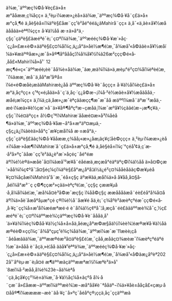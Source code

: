 ä¾æ¸¯äººæç¾©å·¥èç£ä»å±æ°ååææ¸ç¾åçç± ä¸²èµ·ï¼ææ»¿èå±ãä¾æ¸¯äººæç¾©å·¥å¨ç£ä»å±æ°çå¸¶é ä¸åè§èå±ï¼äºè§£åæ¨çç¹è²åé°ééä¿ãMahirå¨çç± ä¸å¯«ä¸ãè±å¥½æåãåå­ãä»èªªï¼çç± å·¥ä½åå æ·±ä»å°ä¸­ç§ç¯çäºè§£ãæ­éªé¯è¡¨ç¤ºï¼ä¾æ¸¯äººæééç¾©å·¥æ´»åç·´ç¿å»£æ±è©±ãäºè§£ç¤¾åï¼ç¸ä¿¡å°ä»åè½æ¶é¦æ¸¯å¾æå¹«å©ããè±å¥½æåï¼ä»¥æäº®åæ»¿æ¯å»å®¶åº­åååç¦ï¼å¾å¥½ï¼ã26æ­²ççç©é«å­¸åå£«Mahirï¼å»å¹´ 12 æç¶é«ç«¯äººæéè¡è­è¨åå¾è±åä¾æ¸¯ãæ¸æä¾ï¼ä»ä¸æèµ°é²ç¤¾åï¼èªè­é¦æ¸¯ï¼ãææ¸´æå¨ä¸åå°æ¹å®å±ï¼é«é©æåè¡æããMahiræè¿åå äººæç¾©å·¥è¨åççç± å·¥ä½åï¼èç£ä»å±æ°ä¸åçºçç± ç¹ªç«é¡å­ãä»å¨ç´ä¸åç·´ç¿å©æ¬¡ï¼å·²è½æãè±å¥½æåãååä¸­æå­é¡æ¼çç± ä¸ï¼ä¸ç­ä¸åæ»¿æ¯èªçããæçç¶æ¯æ¯å­å æäººï¼æå¨äºæ´²æåä¸­æé·ï¼æä»¥è½çæ´»å¨ä»¥å®¶åº­çºæ¬çæåä¸­ï¼æ¯æºå¥½çããé¦æ¬¡æ¶ç¥ä¸­ç§ç¯ï¼é¤äºçç± å½©ç¹ªï¼Mahiræ´ååæé¤æ»å³ï¼åèå¶ä»ä¾æ¸¯äººæç¾©å·¥åæ¬å°å±æ°äº¤æµä¸­ç§ç¿ä¿ï¼ãèèä»åå°ç¯æ¥çæåï¼å æ·±æå°ä¸­ç§ç¯çäºè§£ããç¾©å·¥ååææ¸ç¾åå¡«æ»¿åæ¡ãç¥ç¦å­è©ççç± ä¸²èµ·ï¼ææ»¿èå±ï¼åæ·»åæ¶ï¼Mahiræ´å¨ç£ä»å±æ°çå¸¶é ä¸åè§èå±ï¼ç´°çéå¹¢ä¸ç´æ­·å²å»ºç¯ãåæ¨çç¹è²ãä¿è²æ´»åçéç¨åé°éæäºï¼é½è®ä»æåè¯å¤ï¼ãæå¹³æ¥å¨éåéæä¸æçæå°éäºäºç©ï¼ä½åå ä»å¤©çæ´»åå¾ï¼ç¢ºå¯¦å¤§éç¼çï¼äºè§£å°æ¿åºå¦ä½ä¿é²ç¤¾ååèåããç©æ¥µèå¥ç¤¾åçåæï¼Mahirä¹å¨æ¸¯éå±ç§ç äºæ¥­ãä¸æåï¼ä»å å¥åå¸å¤§å­¸åéï¼å°æ³¨ç ç©¶ççæ²»çãä»èªçºé¦æ¸¯çç§ç çææ¥µå·å¸å¼åï¼ãé¦æ¸¯æå¾å¤è³å©æ¯æç§ç ï¼åå©ç§ç ææåååãæå¨éè£éå°å¾å¤åäºï¼ä»åè´åæåºåµæ°çé ç®ï¼è½å¨åæ¥­é åä¸­è¡¨ç¾åºè²ãæèªçºéæ¯çç©é«å­¸å·¥ç¨çç¼å±æ¹åï¼æéæªæé·é è¨åï¼ä½ç¢ºå¯¦å¸æçå¨éè£ããäººæè¾¦å¯ç¸½ç£æ­éªé¯è¡¨ç¤ºï¼äººæè¾¦çäººæç¾©å·¥è¨åååä¸å¹´ä»¥ä¾ï¼èç¾©åå·¥ä½ç¼å±å±åä¸åéæ¿åºæ©æ§åä½ï¼èè¾¦éæ®æ¥å·¥ä½åãæ®éè©±ç­ç­ï¼ç¨å¾å°çµç¹é¾ç¾åä¾æ¸¯äººæï¼æ¯æ´11æèè¡çå¨åéåæããä¾æ¸¯äººææ®éæ³å¤äºè§£é¦æ¸¯çåå¸æåãç¤¾æèæ¯ï¼æèªçºéäºé½æ¯ä»ååå è¨åçä¸»è¦åå ããå¥¹èªªä¾æ¸¯äººæééç¾©å·¥æ´»åç·´ç¿å»£æ±è©±ãäºè§£ç¤¾åï¼ç¸ä¿¡å°ä»åè½æ¶é¦æ¸¯å¾æå¹«å©ãæ¿åºèª2022å¹´åºèµ·æ¨è¡å¤é æ¶äººæãçäººææªæ½ï¼æªè³ä»å¹´8æï¼å·²æåå¸å¼é¾23è¬åä¾èªå¨çä¸åçå¥çç²¾è±ä¾æ¸¯å·¥ä½åç¼å±ãçºå å¼·å¨çæ¨å»£åææ¬äººæï¼äººæè¾¦æ¬æå°åå¥è¨ªååäº¬ï¼ä»¥åè±ååçå£«ç­æµ·å¤åå®¶ï¼ææææ¬æè¨ãå·¥ç¨å»ºç¯åéåºç®¡çç­ä¸åç¯ççäººæã